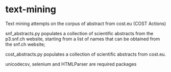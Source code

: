 text-mining
===========

Text mining attempts on the corpus of abstract from cost.eu (COST Actions)

snf_abstracts.py populates a collection of scientific abstracts from the p3.snf.ch website, starting from a list of names that can be obtained from the snf.ch website;

cost_abstracts.py populates a collection of scientific abstracts from cost.eu.

unicodecsv, selenium and HTMLParser are required packages
